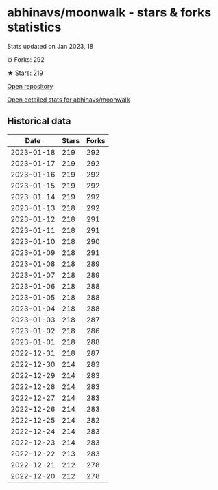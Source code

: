 # abhinavs/moonwalk - stars & forks statistics

Stats updated on Jan 2023, 18

☋ Forks: 292

★ Stars: 219

[Open repository](https://github.com/abhinavs/moonwalk)

[Open detailed stats for abhinavs/moonwalk](https://reviewgithub.com/rep/abhinavs/moonwalk)

## Historical data
| Date | Stars | Forks |
|------|-------|-------|
| 2023-01-18 | 219 | 292 | 
| 2023-01-17 | 219 | 292 | 
| 2023-01-16 | 219 | 292 | 
| 2023-01-15 | 219 | 292 | 
| 2023-01-14 | 219 | 292 | 
| 2023-01-13 | 218 | 292 | 
| 2023-01-12 | 218 | 291 | 
| 2023-01-11 | 218 | 291 | 
| 2023-01-10 | 218 | 290 | 
| 2023-01-09 | 218 | 291 | 
| 2023-01-08 | 218 | 289 | 
| 2023-01-07 | 218 | 289 | 
| 2023-01-06 | 218 | 288 | 
| 2023-01-05 | 218 | 288 | 
| 2023-01-04 | 218 | 288 | 
| 2023-01-03 | 218 | 287 | 
| 2023-01-02 | 218 | 286 | 
| 2023-01-01 | 218 | 288 | 
| 2022-12-31 | 218 | 287 | 
| 2022-12-30 | 214 | 283 | 
| 2022-12-29 | 214 | 283 | 
| 2022-12-28 | 214 | 283 | 
| 2022-12-27 | 214 | 283 | 
| 2022-12-26 | 214 | 283 | 
| 2022-12-25 | 214 | 282 | 
| 2022-12-24 | 214 | 283 | 
| 2022-12-23 | 214 | 283 | 
| 2022-12-22 | 213 | 283 | 
| 2022-12-21 | 212 | 278 | 
| 2022-12-20 | 212 | 278 | 

